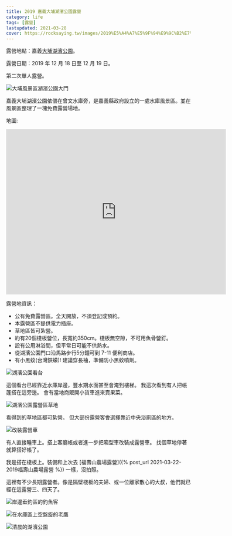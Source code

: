 ```yaml
---
title: 2019 嘉義大埔湖濱公園露營
category: life
tags: [露營]
lastupdated: 2021-03-28
cover: https://rocksaying.tw/images/2019%E5%A4%A7%E5%9F%94%E9%9C%B2%E7%87%9F/IMGP7303.jpg
---
```


露營地點：嘉義[大埔湖濱公園](https://www.tbocc.gov.tw/SightLib/Sight_Detail.aspx?id=637113d3-8ed3-e411-a5d3-e4115b13f301)。

露營日期：2019 年 12 月 18 日至 12 月 19 日。

第二次單人露營。

<!--more-->

![大埔風景區湖濱公園大門](https://rocksaying.tw/images/2019%E5%A4%A7%E5%9F%94%E9%9C%B2%E7%87%9F/IMGP7303.jpg)

嘉義大埔湖濱公園依偎在曾文水庫旁，是嘉義縣政府設立的一處水庫風景區。並在風景區整理了一塊免費露營場地。

地圖:

<iframe src="https://www.google.com/maps/embed?pb=!1m14!1m8!1m3!1d14657.84696789154!2d120.58428!3d23.299!3m2!1i1024!2i768!4f13.1!3m3!1m2!1s0x0%3A0x0!2s!5e0!3m2!1szh-TW!2stw!4v1616912388130!5m2!1szh-TW!2stw" width="600" height="450" style="border:0;" allowfullscreen="" loading="lazy"></iframe>

露營地資訊：

* 公有免費露營區。全天開放，不須登記或預約。
* 本露營區不提供電力插座。
* 草地區皆可紮營。
* 約有20個棧板營位，長寬約350cm。棧板無空隙，不可用魚骨營釘。
* 設有公用淋浴間，但平常日可能不供熱水。
* 從湖濱公園門口沿馬路步行5分鐘可到 7-11 便利商店。
* 有小黑蚊(台灣鋏蠓)! 建議穿長袖，準備防小黑蚊噴劑。

![湖濱公園看台](https://rocksaying.tw/images/2019%E5%A4%A7%E5%9F%94%E9%9C%B2%E7%87%9F/IMGP7316.jpg)

這個看台已經靠近水庫岸邊，豐水期水面甚至會淹到樓梯。
我這次看到有人把帳篷搭在這旁邊。
會有當地商販開小貨車進來賣果菜。

![湖濱公園露營區草地](https://rocksaying.tw/images/2019%E5%A4%A7%E5%9F%94%E9%9C%B2%E7%87%9F/IMGP7318.jpg)

看得到的草地區都可紮營。
但大部份露營客會選擇靠近中央浴廁區的地方。

![改裝露營車](https://rocksaying.tw/images/2019%E5%A4%A7%E5%9F%94%E9%9C%B2%E7%87%9F/IMGP7466.jpg)

有人直接睡車上。搭上客廳帳或者進一步把廂型車改裝成露營車。
找個草地停著就算搭好帳了。

我是搭在棧板上。裝備和上次去 [福壽山農場露營]({% post_url 2021-03-22-2019福壽山農場露營 %}) 一樣，沒拍照。

這裡有不少長期露營者。像是隔壁棧板的夫婦、或一位離家散心的大叔，他們就已經在這露營三、四天了。

![岸邊垂釣區的釣魚客](https://rocksaying.tw/images/2019%E5%A4%A7%E5%9F%94%E9%9C%B2%E7%87%9F/IMGP7300.jpg)

![在水庫區上空盤旋的老鷹](https://rocksaying.tw/images/2019%E5%A4%A7%E5%9F%94%E9%9C%B2%E7%87%9F/IMGP7421.jpg)

![清晨的湖濱公園](https://rocksaying.tw/images/2019%E5%A4%A7%E5%9F%94%E9%9C%B2%E7%87%9F/IMGP7451.jpg)
